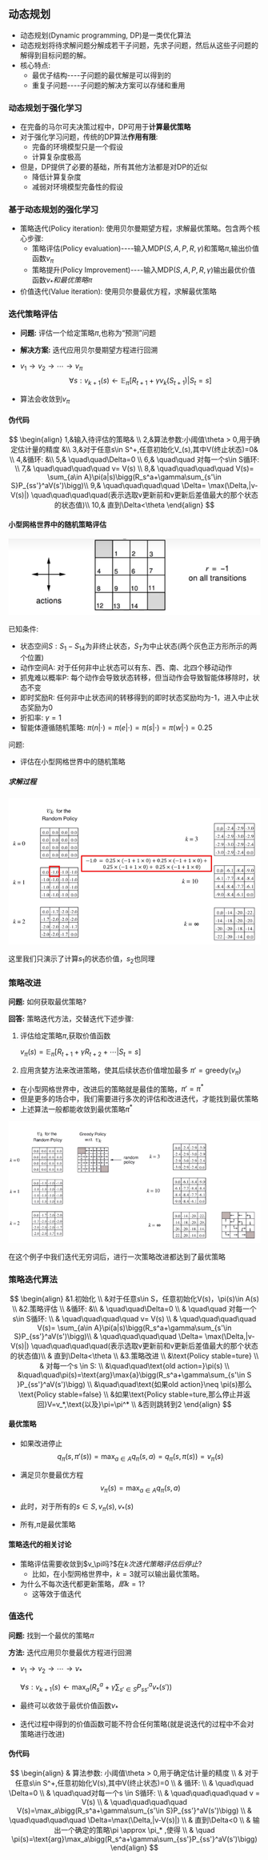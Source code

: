 ## 动态规划

- 动态规划(Dynamic programming, DP)是一类优化算法
- 动态规划将待求解问题分解成若干子问题，先求子问题，然后从这些子问题的解得到目标问题的解。
- 核心特点:
  - 最优子结构----子问题的最优解是可以得到的
  - 重复子问题----子问题的解决方案可以存储和重用

### 动态规划于强化学习

- 在完备的马尔可夫决策过程中，DP可用于**计算最优策略**
- 对于强化学习问题，传统的DP算法**作用有限**:
  - 完备的环境模型只是一个假设
  - 计算复杂度极高
- 但是，DP提供了必要的基础，所有其他方法都是对DP的近似
  - 降低计算复杂度
  - 减弱对环境模型完备性的假设

### 基于动态规划的强化学习

- 策略迭代(Policy iteration): 使用贝尔曼期望方程，求解最优策略。包含两个核心步骤:
  - 策略评估(Policy evaluation)----输入MDP$(S,A,P,R,\gamma)$和策略$\pi$,输出价值函数$v_\pi$
  - 策略提升(Policy Improvement)----输入MDP$(S,A,P,R,\gamma)$输出最优价值函数$v_*和最优策略\pi$
- 价值迭代(Value iteration): 使用贝尔曼最优方程，求解最优策略

### 迭代策略评估

- **问题:** 评估一个给定策略$\pi$,也称为“预测”问题

- **解决方案:** 迭代应用贝尔曼期望方程进行回溯

- $v_1\rightarrow v_2\rightarrow \cdots \rightarrow v_\pi$
  $$
  \forall s:v_{k+1}(s)\leftarrow\mathbb{E}_\pi[R_{t+1}+\gamma v_k(S_{t+1})|S_t=s]
  $$

- 算法会收敛到$v_\pi$

#### 伪代码

$$
\begin{align}
1,&输入待评估的策略& \\
2,&算法参数:小阈值\theta > 0,用于确定估计量的精度 &\\
3,&对于任意s\in S^+,任意初始化V_(s),其中V(终止状态)=0& \\
4,&循环: &\\
5,& \quad\quad\Delta=0 \\
6,& \quad\quad 对每一个s\in S循环: \\
7,& \quad\quad\quad\quad v= V(s) \\
8,& \quad\quad\quad\quad V(s)= \sum_{a\in A}\pi(a|s)\bigg(R_s^a+\gamma\sum_{s'\in S}P_{ss'}^aV(s')\bigg)\\
9,& \quad\quad\quad\quad \Delta= \max(\Delta,|v-V(s)|) \quad\quad\quad\quad(表示选取v更新前和v更新后差值最大的那个状态的状态值)\\
10,& 直到\Delta<\theta
\end{align}
$$

#### 小型网格世界中的随机策略评估

![image-20250913161653571](./image/image-20250913161653571.png)

已知条件: 

- 状态空间$S: S_1-S_{14}$为非终止状态，$S_T$为中止状态(两个灰色正方形所示的两个位置)
- 动作空间A: 对于任何非中止状态可以有东、西、南、北四个移动动作
- 抓鬼难以概率P: 每个动作会导致状态转移，但当动作会导致智能体移除时，状态不变
- 即时奖励R: 任何非中止状态间的转移得到的即时状态奖励均为-1，进入中止状态奖励为0
- 折扣率: $\gamma=1$
- 智能体遵循随机策略: $\pi(n|\cdot)=\pi(e|\cdot)=\pi(s|\cdot)=\pi(w|\cdot)=0.25$

问题: 

- 评估在小型网格世界中的随机策略

##### 求解过程

![image-20250913162802931](./image/image-20250913162802931.png)

这里我们只演示了计算$s_1$的状态价值，$s_2$也同理

### 策略改进

**问题:** 如何获取最优策略?

**回答:** 策略迭代方法，交替迭代下述步骤: 

1. 评估给定策略$\pi$,获取价值函数

   $v_\pi(s)=\mathbb{E}_\pi[R_{t+1}+\gamma R_{t+2}+\cdots|S_t=s]$

2. 应用贪婪方法来改进策略，使其后续状态价值增加最多
   $\pi'=\text{greedy}(v_\pi)$

- 在小型网格世界中，改进后的策略就是最佳的策略，$\pi'=\pi^*$
- 但是更多的场合中，我们需要进行多次的评估和改进迭代，才能找到最优策略
- 上述算法一般都能收敛到最优策略$\pi^*$

![image-20250915085321516](./image/image-20250915085321516.png)

在这个例子中我们迭代无穷词后，进行一次策略改进都达到了最优策略

### 策略迭代算法

$$
\begin{align}
&1.初始化 \\
&对于任意s\in S，任意初始化V(s)，\pi(s)\in A(s) \\
&2.策略评估 \\
&循环: &\\
& \quad\quad\Delta=0 \\
& \quad\quad 对每一个s\in S循环: \\
& \quad\quad\quad\quad v= V(s) \\
& \quad\quad\quad\quad V(s)= \sum_{a\in A}\pi(a|s)\bigg(R_s^a+\gamma\sum_{s'\in S}P_{ss'}^aV(s')\bigg)\\
& \quad\quad\quad\quad \Delta= \max(\Delta,|v-V(s)|) \quad\quad\quad\quad(表示选取v更新前和v更新后差值最大的那个状态的状态值)\\
& 直到\Delta<\theta \\
&3.策略改进 \\
&\text{Policy stable=ture} \\
& 对每一个s \in S: \\
&\quad\quad\text{old action=}\pi(s) \\
&\quad\quad\pi(s)=\text{arg}\max{a}\bigg(R_s^a+\gamma\sum_{s'\in S }P_{ss'}^aV(s')\bigg) \\
&\quad\quad\text{如果old action}\neq \pi(s)那么\text{Policy stable=false} \\
&如果\text{Policy stable=ture,那么停止并返回}V=v_*,\text{以及}\pi=\pi^* \\
&否则跳转到2
\end{align}
$$

#### 最优策略

- 如果改进停止
  $$
  q_\pi(s,\pi'(s))=\max_{a\in A}q_\pi(s,a)=q_\pi(s,\pi(s))=v_\pi(s)
  $$

- 满足贝尔曼最优方程
  $$
  v_\pi(s)=\max_{a\in A}q_\pi(s,a)
  $$

- 此时，对于所有的$s\in S,v_\pi(s),v_*(s)$

- 所有,$\pi$是最优策略

#### 策略迭代的相关讨论

- 策略评估需要收敛到$v_\pi吗?$在$k次迭代策略评估后停止?$
  - 比如，在小型网格世界中，$k=3$就可以输出最优策略。
- 为什么不每次迭代都更新策略，$即k=1?$
  - 这等效于值迭代



### 值迭代

**问题:** 找到一个最优的策略$\pi$

**方法:** 迭代应用贝尔曼最优方程进行回溯

- $v_1\rightarrow v_2\rightarrow \cdots\rightarrow v_*$

  $\forall s: v_{k+1}(s)\leftarrow \max_a\bigg(R_{s}^a+\gamma\sum_{s'\in S}P_{ss'}^a v_*(s')\bigg)$

- 最终可以收敛于最优价值函数$v_*$

- 迭代过程中得到的价值函数可能不符合任何策略(就是说迭代的过程中不会对策略进行改进)

  

#### 伪代码

$$
\begin{align}
& 算法参数: 小阈值\theta > 0,用于确定估计量的精度 \\
& 对于任意s\in S^+,任意初始化V(s),其中V(终止状态)=0 \\
& 循环: \\
& \quad\quad \Delta=0 \\
& \quad\quad对每一个s \in S循环: \\
& \quad\quad\quad\quad v = V(s) \\
& \quad\quad\quad\quad V(s)=\max_a\bigg(R_s^a+\gamma\sum_{s'\in S}P_{ss'}^aV(s')\bigg) \\
& \quad\quad\quad\quad \Delta=\max(\Delta,|v-V(s)|) \\
& 直到\Delta<0 \\
& 输出一个确定的策略\pi \approx \pi_* ,使得 \\
& \quad \pi(s)=\text{arg}\max_a\bigg(R_s^a+\gamma\sum_{ss'}P_{ss'}^aV(s')\bigg)
\end{align}
$$

